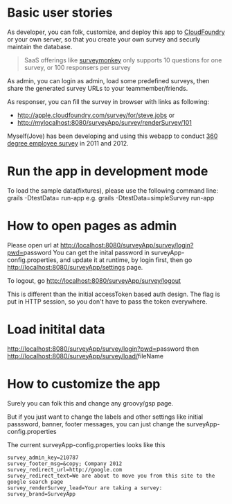 Basic user stories
==================
As developer, you can folk, customize, and deploy this app to [CloudFoundry][1] or your own server, so that you create your own survey and securly maintain the database. 

>SaaS offerings like [surveymonkey][2] only supports 10 questions for one survey, or 100 responsers per survey

As admin, you can login as admin, load some predefined surveys, then share the generated survey URLs to your teammember/friends.

As responser, you can fill the survey in browser with links as following:

* <http://apple.cloudfoundry.com/survey/for/steve.jobs>  or 
* <http://mylocalhost:8080/surveyApp/survey/renderSurvey/101>

Myself(Jove) has been developing and using this webapp to conduct [360 degree employee survey][3] in 2011 and 2012.

[1]:http://www.cloudfoundry.com
[2]:http://www.surveymonkey.com/pricing/upgrade/quickview/
[3]:http://en.wikipedia.org/wiki/360-degree_feedback

Run the app in development mode
===============================
To load the sample data(fixtures), please use the following command line:
	grails -DtestData=<fixtureName> run-app
e.g.
	grails -DtestData=simpleSurvey run-app
	
	
How to open pages as admin
==========================
Please open url at <http://localhost:8080/surveyApp/survey/login?pwd=>password
You can get the inital password in surveyApp-config.properties, and update it at runtime, by login first, then
go <http://localhost:8080/surveyApp/settings> page.

To logout, go <http://localhost:8080/surveyApp/survey/logout>

This is different than the initial accessToken based auth design.
The flag is put in HTTP session, so you don't have to pass the token everywhere.


Load initital data
==================
<http://localhost:8080/surveyApp/survey/login?pwd=>password
then
<http://localhost:8080/surveyApp/survey/load/>fileName

How to customize the app
==========================
Surely you can folk this and change any groovy/gsp page.

But if you just want to change the labels and other settings like initial passsword, banner, footer messages,
you can just change the surveyApp-config.properties

The current surveyApp-config.properties looks like this

    survey_admin_key=210787
    survey_footer_msg=&copy; Company 2012
    survey_redirect_url=http://google.com
    survey_redirect_text=We are about to move you from this site to the google search page
    survey_renderSurvey_lead=Your are taking a survey:
    survey_brand=SurveyApp